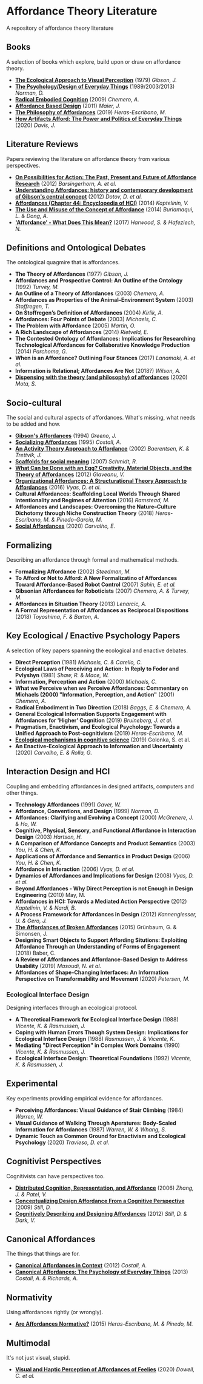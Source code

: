 # Affordance Theory Literature
A repository of affordance theory literature

## Books

A selection of books which explore, build upon or draw on affordance theory.

* **[The Ecological Approach to Visual Perception](https://blackwells.co.uk/bookshop/product/The-Ecological-Approach-to-Visual-Perception-by-James-J-Gibson-author/9781848725782)** (1979) *Gibson, J.*
* **[The Psychology/Design of Everyday Things](https://blackwells.co.uk/bookshop/product/The-Design-of-Everyday-Things-by-Donald-A-Norman-author/9780262525671)** (1989/2003/2013) *Norman, D.*
* **[Radical Embodied Cognition](https://blackwells.co.uk/bookshop/product/Radical-Embodied-Cognitive-Science-by-Anthony-Chemero/9780262516471)** (2009) *Chemero, A.*
* **[Affordance Based Design](https://blackwells.co.uk/bookshop/product/9783639325010)** (2011) *Maier, J.*
* **[The Philosophy of Affordances](https://blackwells.co.uk/bookshop/product/The-Philosophy-of-Affordances-by-Manuel-Heras-Escribano-author/9783319988290)** (2019) *Heras-Escribano, M.*
* **[How Artifacts Afford: The Power and Politics of Everyday Things](https://blackwells.co.uk/bookshop/product/How-Artifacts-Afford-by-Jenny-L-Davis-author/9780262044110)** (2020) *Davis, J.*

## Literature Reviews

Papers reviewing the literature on affordance theory from various perspectives.

* **[On Possibilities for Action: The Past, Present and Future of Affordance Research](http://bazhum.muzhp.pl/media/files/Avant_pismo_awangardy_filozoficzno_naukowej/Avant_pismo_awangardy_filozoficzno_naukowej-r2012-t_3_-n2/Avant_pismo_awangardy_filozoficzno_naukowej-r2012-t_3_-n2-s54-69/Avant_pismo_awangardy_filozoficzno_naukowej-r2012-t_3_-n2-s54-69.pdf)** (2012) *Barsingerhorn, A. et al.*
* **[Understanding Affordances: history and contemporary development of Gibson's central concept](https://pdfs.semanticscholar.org/b12e/8f7a6cd9078e9c3433e9bbc04dba6667014b.pdf)** (2012) *Dotov, D. et al.*
* **[Affordances (Chapter 44: Encyclopedia of HCI)](https://www.interaction-design.org/literature/book/the-encyclopedia-of-human-computer-interaction-2nd-ed/affordances)** (2014) *Kaptelinin, V.*
* **[The Use and Misuse of the Concept of Affordance](http://aflux.in/files/dcc14_affordance.pdf)** (2014) *Burlamaqui, L. & Dong, A.*
* **['Affordance' - What Does This Mean?](https://www.researchgate.net/profile/Stephen_Harwood2/publication/323773021_%27Affordance%27_-_what_does_this_mean/links/5aaa4a9f0f7e9b8826701a50/Affordance-what-does-this-mean.pdf)** (2017) *Harwood, S. & Hafeziech, N.*


## Definitions and Ontological Debates

The ontological quagmire that is affordances.

* **The Theory of Affordances** (1977) *Gibson, J.*
* **Affordances and Prospective Control: An Outline of the Ontology** (1992) *Turvey, M.*
* **An Outline of a Theory of Affordances** (2003) *Chemero, A.* 
* **Affordances as Properties of the Animal–Environment System** (2003) *Stoffregen, T.*
* **On Stoffregen’s Definition of Affordances** (2004) *Kirlik, A.*
* **Affordances: Four Points of Debate** (2003) *Michaels, C.*
* **The Problem with Affordance** (2005) *Martin, O.*
* **A Rich Landscape of Affordances** (2014) *Rietveld, E.*
* **The Contested Ontology of Affordances: Implications for Researching Technological Affordances for Collaborative Knowledge Production** (2014) *Parchoma, G.*
* **When is an Affordance? Outlining Four Stances** (2017) *Lanamaki, A. et al.*
* **Information is Relational; Affordances Are Not** (2018?) *Wilson, A.*
* **[Dispensing with the theory (and philosophy) of affordances](https://journals.sagepub.com/doi/pdf/10.1177/0959354320980534)** (2020) *Mota, S.*

## Socio-cultural

The social and cultural aspects of affordances. What's missing, what needs to be added and how.

* **[Gibson's Affordances](http://ftp.idiap.ch/pub/courses/EE-700/material/31-10-2012/gibsonAffordances.pdf)** (1994) *Greeno, J.*
* **[Socializing Affordances](https://journals.sagepub.com/doi/abs/10.1177/0959354395054001)** (1995) *Costall, A.*
* **[An Activity Theory Approach to Affordance](https://dl.acm.org/doi/pdf/10.1145/572020.572028?casa_token=_6jvEM3ZiMkAAAAA:RWY7yD6OPzpidBo3VjRe8GkHIy8W1uHlUyQOFV_ZSCYF-E1hByGww-XmlgTeYae4ie-HqwhzFMqRwA)** (2002) *Baerentsen, K. & Trettvik, J.*
* **[Scaffolds for social meaning](https://www.researchgate.net/profile/Richard_Schmidt5/publication/228621885_Scaffolds_for_social_meaning/links/0fcfd50bc9f0743ad0000000/Scaffolds-for-social-meaning.pdf)** (2007) *Schmidt, R.*
* **[What Can be Done with an Egg? Creativity, Material Objects, and the Theory of Affordances](https://onlinelibrary.wiley.com/doi/pdf/10.1002/jocb.13?casa_token=w3uF-98jR9cAAAAA:xke7DVVY-ZoKtGRH-oVTK9HRG8052537TFkmXxelHDIwJEQlm7TWpBVT_70xoVsqaFh7rmXG9V39wEg)** (2012) *Glaveanu, V.*
* **[Organizational Affordances: A Structurational Theory Approach to Affordances](https://watermark.silverchair.com/iww008.pdf?token=AQECAHi208BE49Ooan9kkhW_Ercy7Dm3ZL_9Cf3qfKAc485ysgAAArkwggK1BgkqhkiG9w0BBwagggKmMIICogIBADCCApsGCSqGSIb3DQEHATAeBglghkgBZQMEAS4wEQQMkAQiYu9hPd5G-KKtAgEQgIICbA6YzmSEqPs-9CV5MMDMdi58Ls5DzKl62ypLgyS0O5KCZWqd0G9IKjcgDUPTafwFgWu73OOlXUGGBd2TZZpiWW26-R1nYiZpxWwn-ABFvKRx5rNwBHB0MuPdLS3xmcAybxtbejh1YNeELtlpUCmyyZdRyoj426jxVM3yNjLZwIPjBBjp2CFZR8mI_S7wtkoO8Pp9DcgLnFTUsTrvqXF62JXRigG3tM9klLPN3Dy6BDJitxJEUatkSd4dm2dPw_G6GR2Ua6GCO_G2x_ykf43v0R5NoPB0kBaoiGsUhW5QHgune8Ch7diCLg2cxiJcvxoyA2lAbuHN-wi2ygpkfU_Y_poYvRJrCie8G2d1D258LPaJKeYp2d_PkHINFPkwqv_zhMdBsOtknjJnRHrDobVv0yly6gRjCO0vaF6GIe0b5J6cP2w55LR8ykVGwBWYNbKrZ5YdBxQnrBzymxtNkBXSmqa7TYXTkEH9X0qK4nfC7IMsYLqx-An8ZPWZl4xVe0sMIoSyZ7ZZ-bh-rrje0977A2RORy-1paxOORkq7_gc4C0kFCgdkLtbFMcUwld9kFWD2rkHvJk_0OnnjCEUYWC_c-La0iVCaO-1EjLxYO-JvlNtRYJzEOAcwyPptcuAX7HP5QhFBQYKWZvBJBuaMbOPzc68iWzWfn-dFbg95hJ3mscfvBX34tZMDTAgOZXQ2nPypHykn701stfGo6HKOaplsDmKyTmHvgIDUg9fGww5aDNGs-Uxlglt9TxodQORydeplnI8Nph-wQ2wM5UfUB4ASa4zvWOpRYKmglirNE2FAjXVM2XnugqmqIr9cT_4)** (2016) *Vyas, D. et al.*
* **Cultural Affordances: Scaffolding Local Worlds Through Shared Intentionality and Regimes of Attention** (2016) *Ramstead, M.*
* **Affordances and Landscapes: Overcoming the Nature–Culture Dichotomy through Niche Construction Theory** (2018) *Heras-Escribano, M. & Pinedo-Garcia, M.* 
* **[Social Affordances](https://philarchive.org/archive/CARSA-13)** (2020) *Carvalho, E.*

## Formalizing

Describing an affordance through formal and mathematical methods.

* **Formalizing Affordance** (2002) *Steedman, M.*
* **To Afford or Not to Afford: A New Formalizatino of Affordances Toward Affordance-Based Robot Control** (2007) *Sahin, E. et al.*
* **Gibsonian Affordances for Roboticists** (2007) *Chemero, A. & Turvey, M.*
* **Affordances in Situation Theory** (2013) *Lenarcic, A.*
* **A Formal Representation of Affordances as Reciprocal Dispositions** (2018) *Toyoshima, F. & Barton, A.*

## Key Ecological / Enactive Psychology Papers

A selection of key papers spanning the ecological and enactive debates.

* **Direct Perception** (1981) *Michaels, C. & Carello, C.*
* **Ecological Laws of Perceiving and Action: In Reply to Fodor and Pvlyshyn** (1981) *Shaw, R. & Mace, W.*
* **Information, Perception and Action** (2000) *Michaels, C.*
* **What we Perceive when we Perceive Affordances: Commentary on Michaels (2000) "Information, Perception, and Action"** (2001) *Chemero, A.*
* **Radical Embodiment in Two Direction** (2018) *Baggs, E. & Chemero, A.*
* **General Ecological Information Supports Engagement with Affordances for 'Higher' Cognition** (2019) *Bruineberg, J. et al.*
* **Pragmatism, Enactivism, and Ecological Psychology: Towards a Unified Approach to Post-cognitivism** (2019) *Heras-Escribano, M.*
* **[Ecological mechanisms in cognitive science](https://cognitioninaction.files.wordpress.com/2019/10/golonka-wilson-2019-ecological-mechanisms-in-cognitive-science.pdf)** (2019) Golonka, S. et al.
* **An Enactive-Ecological Approach to Information and Uncertainty** (2020) *Carvalho, E. & Rolla, G.*


## Interaction Design and HCI

Coupling and embedding affordances in designed artifacts, computers and other things.

* **Technology Affordances** (1991) *Gaver, W.*
* **Affordance, Conventions, and Design** (1999) *Norman, D.*
* **Affordances: Clarifying and Evolving a Concept** (2000) *McGrenere, J. & Ho, W.*
* **Cognitive, Physical, Sensory, and Functional Affordance in Interaction Design** (2003) *Hartson, H.*
* **A Comparison of Affordance Concepts and Product Semantics** (2003) *You, H. & Chen, K.*
* **Applications of Affordance and Semantics in Product Design** (2006) *You, H. & Chen, K.*
* **Affordance in Interaction** (2006) *Vyas, D. et al.*
* **Dynamics of Affordances and Implications for Design** (2008) *Vyas, D. et al.*
* **Beyond Affordances - Why Direct Perception is not Enough in Design Engineering** (2010) May, M.
* **Affordances in HCI: Towards a Mediated Action Perspective** (2012) *Kaptelinin, V. & Nardi, B.*
* **A Process Framework for Affordances in Design** (2012) *Kannengiesser, U. & Gero, J.*
* **[The Affordances of Broken Affordances](https://link.springer.com/chapter/10.1007/978-3-319-22698-9_13#Sec6)** (2015) Grünbaum, G. & Simonsen, J.
* **Designing Smart Objects to Support Affording Situtions: Exploiting Affordance Through an Understanding of Forms of Engagement** (2018) Baber, C.
* **A Review of Affordances and Affordance-Based Design to Address Usability** (2019) *Masoudi, N. et al.*
* **Affordances of Shape-Changing Interfaces: An Information Perspective on Transformability and Movement** (2020) *Petersen, M.*

### Ecological Interface Design

Designing interfaces through an ecological protocol.

* **A Theoretical Framework for Ecological Interface Design** (1988) *Vicente, K. & Rasmussen, J.*
* **Coping with Human Errors Though System Design: Implications for Ecological Interface Design** (1988) *Rasmussen, J. & Vicente, K.*
* **Mediating "Direct Perception" in Complex Work Domains** (1990) *Vicente, K. & Rasmussen, J.*
* **Ecological Interface Design: Theoretical Foundations** (1992) *Vicente, K. & Rasmussen, J.*


## Experimental

Key experiments providing empirical evidence for affordances.

* **Perceiving Affordances: Visual Guidance of Stair Climbing** (1984) *Warren, W.*
* **Visual Guidance of Walking Through Aperatures: Body-Scaled Information for Affordances** (1987) *Warren, W. & Whang, S.*
* **Dynamic Touch as Common Ground for Enactivism and Ecological Psychology** (2020) *Travieso, D. et al.*

## Cognitivist Perspectives

Cognitivists can have perspectives too.

* **[Distributed Cognition, Representation, and Affordance](https://www.researchgate.net/publication/233503192_Distributed_cognition_representation_and_affordance)** (2006) *Zhang, J. & Patel, V.*
* **[Conceptualizing Design Affordance From a Cognitive Perspective](https://core.ac.uk/download/pdf/38924765.pdf)** (2009) *Still, D.*
* **[Cognitively Describing and Designing Affordances](https://www.sciencedirect.com/science/article/abs/pii/S0142694X12000920)** (2012) *Still, D. & Dark, V.*

## Canonical Affordances

The things that things are for.

* **[Canonical Affordances in Context](https://citeseerx.ist.psu.edu/viewdoc/download?doi=10.1.1.1057.9489&rep=rep1&type=pdf#:~:text=Canonical%20affordances%20are%20con%2D%20ventional,them%20in%20many%20other%20ways.)** (2012) *Costall, A.*
* **[Canonical Affordances: The Psychology of Everyday Things](https://www.oxfordhandbooks.com/view/10.1093/oxfordhb/9780199602001.001.0001/oxfordhb-9780199602001-e-047)** (2013) *Costall, A. & Richards, A.*

## Normativity

Using affordances rightly (or wrongly).

* **[Are Affordances Normative?](https://link.springer.com/article/10.1007/s11097-015-9440-0#:~:text=According%20to%20Chemero%2C%20affordances%20are,their%20normative%20character%20from%20abilities.)** (2015) *Heras-Escribano, M. & Pinedo, M.*


## Multimodal

It's not just visual, stupid.

* **[Visual and Haptic Perception of Affordances of Feelies](https://journals.sagepub.com/doi/10.1177/0301006620946532)** (2020) *Dowell, C. et al.*







